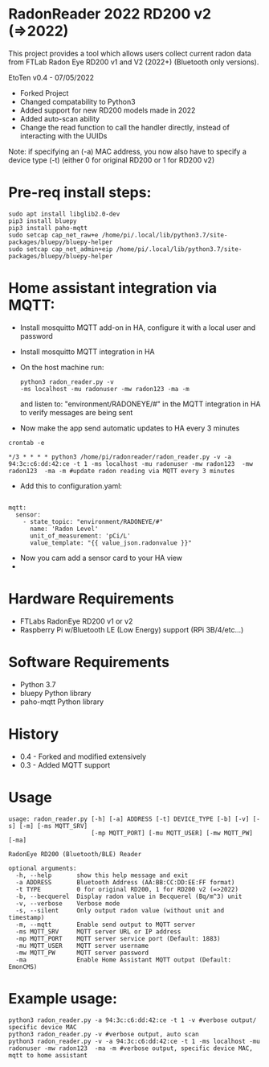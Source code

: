 # RadonReader 2022 RD200 v2 (=>2022)

This project provides a tool which allows users collect current radon data from FTLab Radon Eye RD200 v1 and V2 (2022+) (Bluetooth only versions). 

EtoTen v0.4 - 07/05/2022
- Forked Project
- Changed compatability to Python3 
- Added support for new RD200 models made in 2022
- Added auto-scan ability 
- Change the read function to call the handler directly, instead of interacting with the UUIDs

Note: if specifying an (-a) MAC address, you now also have to specify a device type (-t) (either 0 for original RD200 or 1 for RD200 v2)

# Pre-req install steps:

<pre><code>sudo apt install libglib2.0-dev
pip3 install bluepy
pip3 install paho-mqtt
sudo setcap cap_net_raw+e /home/pi/.local/lib/python3.7/site-packages/bluepy/bluepy-helper
sudo setcap cap_net_admin+eip /home/pi/.local/lib/python3.7/site-packages/bluepy/bluepy-helper
</pre></code>

# Home assistant integration via MQTT:

- Install mosquitto MQTT add-on in HA, configure it with a local user and password
- Install mosquitto MQTT integration in HA
- On the host machine run: <pre><code>python3 radon_reader.py -v -ms localhost -mu radonuser -mw radon123  -ma -m</pre></code>  and listen to:
 "environment/RADONEYE/#" in the MQTT integration in HA to verify messages are being sent
 
- Now make the app send automatic updates to HA every 3 minutes
 <pre><code>crontab -e</pre></code> 
 <pre><code>*/3 * * * * python3 /home/pi/radonreader/radon_reader.py -v -a 94:3c:c6:dd:42:ce -t 1 -ms localhost -mu radonuser -mw radon123  -mw radon123  -ma -m #update radon reading via MQTT every 3 minutes</pre></code> 

- Add this to configuration.yaml:
<pre><code>
mqtt:
  sensor:
    - state_topic: "environment/RADONEYE/#"
      name: 'Radon Level'
      unit_of_measurement: 'pCi/L'
      value_template: "{{ value_json.radonvalue }}"
</pre></code>

- Now you cam add a sensor card to your HA view
- 
# Hardware Requirements
- FTLabs RadonEye RD200 v1 or v2
- Raspberry Pi w/Bluetooth LE (Low Energy) support (RPi 3B/4/etc...)

# Software Requirements
- Python 3.7
- bluepy Python library
- paho-mqtt Python library

# History
- 0.4 - Forked and modified extensively 
- 0.3 - Added MQTT support

# Usage
<pre><code>usage: radon_reader.py [-h] [-a] ADDRESS [-t] DEVICE_TYPE [-b] [-v] [-s] [-m] [-ms MQTT_SRV]
                       [-mp MQTT_PORT] [-mu MQTT_USER] [-mw MQTT_PW] [-ma]

RadonEye RD200 (Bluetooth/BLE) Reader

optional arguments:
  -h, --help       show this help message and exit
  -a ADDRESS       Bluetooth Address (AA:BB:CC:DD:EE:FF format)
  -t TYPE          0 for original RD200, 1 for RD200 v2 (=>2022)
  -b, --becquerel  Display radon value in Becquerel (Bq/m^3) unit
  -v, --verbose    Verbose mode
  -s, --silent     Only output radon value (without unit and timestamp)
  -m, --mqtt       Enable send output to MQTT server
  -ms MQTT_SRV     MQTT server URL or IP address
  -mp MQTT_PORT    MQTT server service port (Default: 1883)
  -mu MQTT_USER    MQTT server username
  -mw MQTT_PW      MQTT server password
  -ma              Enable Home Assistant MQTT output (Default: EmonCMS)</code></pre>

# Example usage:
<pre><code>python3 radon_reader.py -a 94:3c:c6:dd:42:ce -t 1 -v #verbose output/ specific device MAC
python3 radon_reader.py -v #verbose output, auto scan
python3 radon_reader.py -v -a 94:3c:c6:dd:42:ce -t 1 -ms localhost -mu radonuser -mw radon123  -ma -m #verbose output, specific device MAC, mqtt to home assistant
</pre></code>
